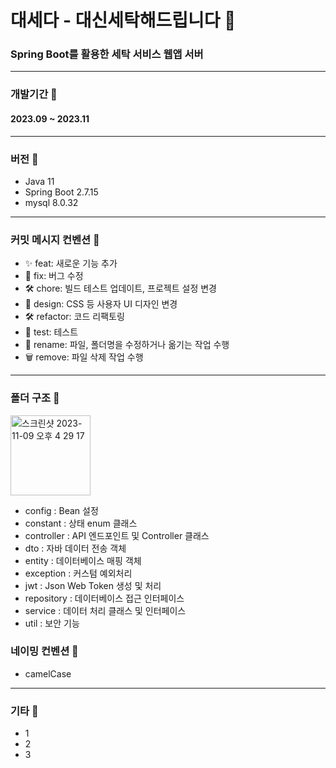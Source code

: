 # 대세다 - 대신세탁해드립니다 🌟
### Spring Boot를 활용한 세탁 서비스 웹앱 서버
---
### 개발기간 📅
#### 2023.09 ~ 2023.11
---
### 버전 🚀
- Java 11
- Spring Boot 2.7.15
- mysql 8.0.32
---
### 커밋 메시지 컨벤션 📝
- ✨ feat: 새로운 기능 추가
- 🐛 fix: 버그 수정
- 🛠 chore: 빌드 테스트 업데이트, 프로젝트 설정 변경
- 🎨 design: CSS 등 사용자 UI 디자인 변경
- 🛠 refactor: 코드 리팩토링
- 🧪 test: 테스트
- 🔄 rename: 파일, 폴더명을 수정하거나 옮기는 작업 수행
- 🗑 remove: 파일 삭제 작업 수행
---
### 폴더 구조 📂
<img width="128" alt="스크린샷 2023-11-09 오후 4 29 17" src="https://github.com/Daeseda/daeseda-server/assets/56884540/d5ad5bc9-03cf-42f2-8f55-f74e5ce6c52d">

- config : Bean 설정
- constant : 상태 enum 클래스
- controller : API 엔드포인트 및 Controller 클래스
- dto : 자바 데이터 전송 객체
- entity : 데이터베이스 매핑 객체
- exception : 커스텀 예외처리
- jwt : Json Web Token 생성 및 처리
- repository : 데이터베이스 접근 인터페이스
- service : 데이터 처리 클래스 및 인터페이스
- util : 보안 기능

### 네이밍 컨벤션 📝
- camelCase
---
### 기타 📌
- 1
- 2
- 3
